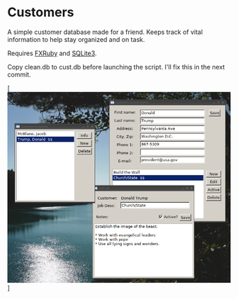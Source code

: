 Customers
=========

A simple customer database made for a friend. Keeps track of vital information to help stay organized and on task.

Requires [FXRuby](https://rubygems.org/gems/fxruby/versions/1.6.33) and [SQLite3](https://rubygems.org/gems/sqlite3).

Copy clean.db to cust.db before launching the script. I'll fix this in the next commit.

[![screenshot](screenshot.png)]
